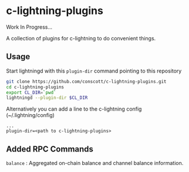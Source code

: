 # c-lightning-plugins

Work In Progress...

A collection of plugins for c-lightning to do convenient things.

## Usage

Start lightningd with this `plugin-dir` command pointing to this repository
```bash
git clone https://github.com/conscott/c-lightning-plugins.git
cd c-lightning-plugins
export CL_DIR=`pwd`
lightningd --plugin-dir $CL_DIR
```

Alternatively you can add a line to the c-lightning config (~/.lightning/config)
```
...
plugin-dir=<path to c-lightning-plugins>
```


## Added RPC Commands
`balance` : Aggregated on-chain balance and channel balance information.
